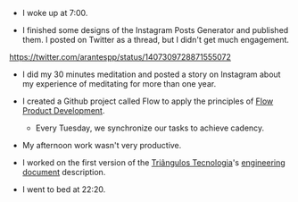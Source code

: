 - I woke up at 7:00.

- I finished some designs of the Instagram Posts Generator and published them. I posted on Twitter as a thread, but I didn't get much engagement.

https://twitter.com/arantespp/status/1407309728871555072

- I did my 30 minutes meditation and posted a story on Instagram about my experience of meditating for more than one year.

- I created a Github project called Flow to apply the principles of [Flow Product Development](/books/the-principles-o-product-development-flow).

  - Every Tuesday, we synchronize our tasks to achieve cadency.

- My afternoon work wasn't very productive.

- I worked on the first version of the [Triângulos Tecnologia](https://www.triangulostecnologia.com/?lang=en)'s [engineering document](https://github.com/TriangulosTecnologia/TriangulosTecnologia/blob/main/ENGINEERING.md) description.

- I went to bed at 22:20.
